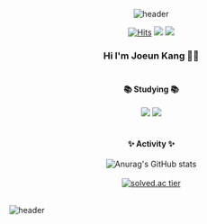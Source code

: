 

<div align="center">

![header](https://capsule-render.vercel.app/api?type=waving&color=fedce6)

[![Hits](https://hits.seeyoufarm.com/api/count/incr/badge.svg?url=https%3A%2F%2Fgithub.com%2Fgjbae1212%2Fhit-counter&count_bg=%23F1D0F3&title_bg=%23ACACAC&icon=&icon_color=%23868686&title=%F0%9F%91%80&edge_flat=false)](https://hits.seeyoufarm.com)
<a href="https://hilily.tistory.com/" target="_blank"><img src="https://img.shields.io/badge/Tech_Blog-DD0B78?style=flat-square&logo=GitHub%20Sponsors&logoColor=white"/></a>
<a href="mailto:joun406@gmail.com"><img src="https://img.shields.io/badge/joun406@gmail.com-4794ee?style=flat-square&logo=Gmail&logoColor=white&link=joun406@gmail.com"/></a> 

### Hi I'm Joeun Kang 👋🏻 </br></br>

#### 📚 Studying 📚
<img src="https://img.shields.io/badge/iOS-222222?style=flat-square&logo=Apple&logoColor=white"/></a>
<img src="https://img.shields.io/badge/Swift-FA7343?style=flat-square&logo=Swift&logoColor=white"/></a>
</br></br>

#### ✨ Activity ✨
![Anurag's GitHub stats](https://github-readme-stats.vercel.app/api?username=hililyy&theme=buefy&show_icons=true)</br></br>
[![solved.ac tier](http://mazassumnida.wtf/api/v2/generate_badge?boj=joun46)](https://solved.ac/joun46) 
</br></br>

</div>

![header](https://capsule-render.vercel.app/api?type=waving&color=fedce6&height=100&section=footer)
